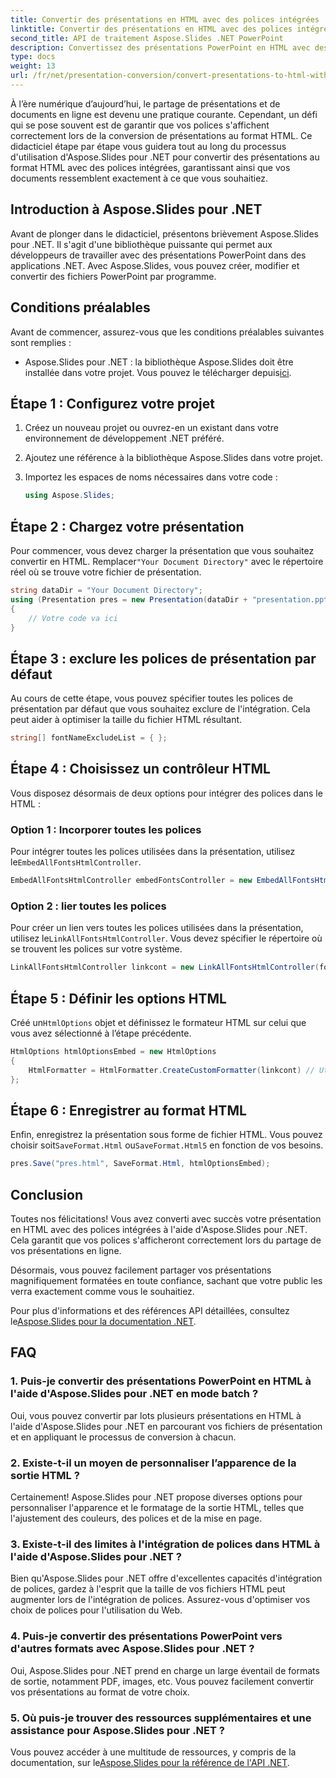 ```yaml
---
title: Convertir des présentations en HTML avec des polices intégrées
linktitle: Convertir des présentations en HTML avec des polices intégrées
second_title: API de traitement Aspose.Slides .NET PowerPoint
description: Convertissez des présentations PowerPoint en HTML avec des polices intégrées à l'aide d'Aspose.Slides pour .NET. Conservez l’originalité en toute transparence.
type: docs
weight: 13
url: /fr/net/presentation-conversion/convert-presentations-to-html-with-embedded-fonts/
---
```


À l’ère numérique d’aujourd’hui, le partage de présentations et de documents en ligne est devenu une pratique courante. Cependant, un défi qui se pose souvent est de garantir que vos polices s'affichent correctement lors de la conversion de présentations au format HTML. Ce didacticiel étape par étape vous guidera tout au long du processus d'utilisation d'Aspose.Slides pour .NET pour convertir des présentations au format HTML avec des polices intégrées, garantissant ainsi que vos documents ressemblent exactement à ce que vous souhaitiez.

## Introduction à Aspose.Slides pour .NET

Avant de plonger dans le didacticiel, présentons brièvement Aspose.Slides pour .NET. Il s'agit d'une bibliothèque puissante qui permet aux développeurs de travailler avec des présentations PowerPoint dans des applications .NET. Avec Aspose.Slides, vous pouvez créer, modifier et convertir des fichiers PowerPoint par programme.

## Conditions préalables

Avant de commencer, assurez-vous que les conditions préalables suivantes sont remplies :

-  Aspose.Slides pour .NET : la bibliothèque Aspose.Slides doit être installée dans votre projet. Vous pouvez le télécharger depuis[ici](https://releases.aspose.com/slides/net/).

## Étape 1 : Configurez votre projet

1. Créez un nouveau projet ou ouvrez-en un existant dans votre environnement de développement .NET préféré.

2. Ajoutez une référence à la bibliothèque Aspose.Slides dans votre projet.

3. Importez les espaces de noms nécessaires dans votre code :

   ```csharp
   using Aspose.Slides;
   ```

## Étape 2 : Chargez votre présentation

 Pour commencer, vous devez charger la présentation que vous souhaitez convertir en HTML. Remplacer`"Your Document Directory"` avec le répertoire réel où se trouve votre fichier de présentation.

```csharp
string dataDir = "Your Document Directory";
using (Presentation pres = new Presentation(dataDir + "presentation.pptx"))
{
    // Votre code va ici
}
```

## Étape 3 : exclure les polices de présentation par défaut

Au cours de cette étape, vous pouvez spécifier toutes les polices de présentation par défaut que vous souhaitez exclure de l'intégration. Cela peut aider à optimiser la taille du fichier HTML résultant.

```csharp
string[] fontNameExcludeList = { };
```

## Étape 4 : Choisissez un contrôleur HTML

Vous disposez désormais de deux options pour intégrer des polices dans le HTML :

### Option 1 : Incorporer toutes les polices

 Pour intégrer toutes les polices utilisées dans la présentation, utilisez le`EmbedAllFontsHtmlController`.

```csharp
EmbedAllFontsHtmlController embedFontsController = new EmbedAllFontsHtmlController(fontNameExcludeList);
```

### Option 2 : lier toutes les polices

 Pour créer un lien vers toutes les polices utilisées dans la présentation, utilisez le`LinkAllFontsHtmlController`. Vous devez spécifier le répertoire où se trouvent les polices sur votre système.

```csharp
LinkAllFontsHtmlController linkcont = new LinkAllFontsHtmlController(fontNameExcludeList, @"C:\Windows\Fonts\");
```

## Étape 5 : Définir les options HTML

 Créé un`HtmlOptions` objet et définissez le formateur HTML sur celui que vous avez sélectionné à l’étape précédente.

```csharp
HtmlOptions htmlOptionsEmbed = new HtmlOptions
{
    HtmlFormatter = HtmlFormatter.CreateCustomFormatter(linkcont) // Utilisez embedFontsController pour intégrer toutes les polices
};
```

## Étape 6 : Enregistrer au format HTML

 Enfin, enregistrez la présentation sous forme de fichier HTML. Vous pouvez choisir soit`SaveFormat.Html` ou`SaveFormat.Html5` en fonction de vos besoins.

```csharp
pres.Save("pres.html", SaveFormat.Html, htmlOptionsEmbed);
```

## Conclusion

Toutes nos félicitations! Vous avez converti avec succès votre présentation en HTML avec des polices intégrées à l'aide d'Aspose.Slides pour .NET. Cela garantit que vos polices s'afficheront correctement lors du partage de vos présentations en ligne.

Désormais, vous pouvez facilement partager vos présentations magnifiquement formatées en toute confiance, sachant que votre public les verra exactement comme vous le souhaitiez.

 Pour plus d'informations et des références API détaillées, consultez le[Aspose.Slides pour la documentation .NET](https://reference.aspose.com/slides/net/).

## FAQ

### 1. Puis-je convertir des présentations PowerPoint en HTML à l'aide d'Aspose.Slides pour .NET en mode batch ?

Oui, vous pouvez convertir par lots plusieurs présentations en HTML à l'aide d'Aspose.Slides pour .NET en parcourant vos fichiers de présentation et en appliquant le processus de conversion à chacun.

### 2. Existe-t-il un moyen de personnaliser l’apparence de la sortie HTML ?

Certainement! Aspose.Slides pour .NET propose diverses options pour personnaliser l'apparence et le formatage de la sortie HTML, telles que l'ajustement des couleurs, des polices et de la mise en page.

### 3. Existe-t-il des limites à l'intégration de polices dans HTML à l'aide d'Aspose.Slides pour .NET ?

Bien qu'Aspose.Slides pour .NET offre d'excellentes capacités d'intégration de polices, gardez à l'esprit que la taille de vos fichiers HTML peut augmenter lors de l'intégration de polices. Assurez-vous d'optimiser vos choix de polices pour l'utilisation du Web.

### 4. Puis-je convertir des présentations PowerPoint vers d'autres formats avec Aspose.Slides pour .NET ?

Oui, Aspose.Slides pour .NET prend en charge un large éventail de formats de sortie, notamment PDF, images, etc. Vous pouvez facilement convertir vos présentations au format de votre choix.

### 5. Où puis-je trouver des ressources supplémentaires et une assistance pour Aspose.Slides pour .NET ?

 Vous pouvez accéder à une multitude de ressources, y compris de la documentation, sur le[Aspose.Slides pour la référence de l'API .NET](https://reference.aspose.com/slides/net/).

